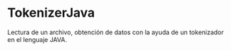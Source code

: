 # TokenizerJava
Lectura de un archivo, obtención de datos con la ayuda de un tokenizador en el lenguaje JAVA.

